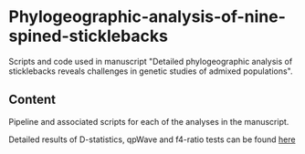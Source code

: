# Phylogeographic-analysis-of-nine-spined-sticklebacks
Scripts and code used in manuscript "Detailed phylogeographic analysis of sticklebacks reveals challenges in genetic studies of admixed populations".

## Content

Pipeline and associated scripts for each of the analyses in the manuscript.

Detailed results of D-statistics, qpWave and f4-ratio tests can be found [here](https://github.com/XueyunF/Phylogeographic-analysis-of-nine-spined-sticklebacks/tree/main/Symmetry%20statistics%20and%20admixture%20tests)
